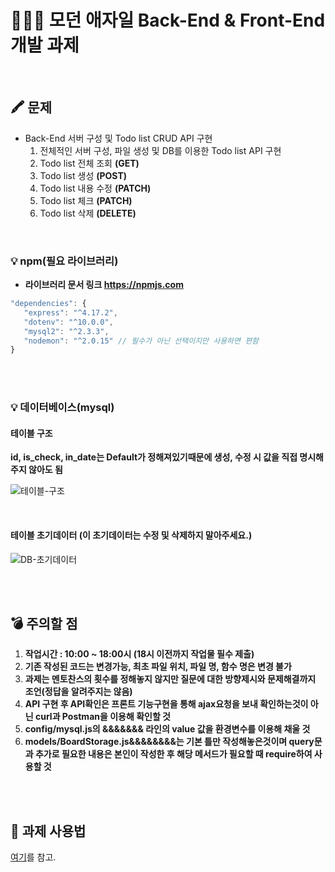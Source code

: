 # 👨🏻‍💻 모던 애자일 Back-End & Front-End 개발 과제

<br>

## 🖍 문제

- Back-End 서버 구성 및 Todo list CRUD API 구현
  1.  전체적인 서버 구성, 파일 생성 및 DB를 이용한 Todo list API 구현
  2.  Todo list 전체 조회 **(GET)**
  3.  Todo list 생성 **(POST)**
  4.  Todo list 내용 수정 **(PATCH)**
  5.  Todo list 체크 **(PATCH)**
  6.  Todo list 삭제 **(DELETE)**

<br>

### 💡 npm(필요 라이브러리)
- **라이브러리 문서 링크 https://npmjs.com**

```js
"dependencies": {
   "express": "^4.17.2",
   "dotenv": "^10.0.0",
   "mysql2": "^2.3.3",
   "nodemon": "^2.0.15" // 필수가 아닌 선택이지만 사용하면 편함
}
```

<br>
<br>

### 💡 데이터베이스(mysql)

#### 테이블 구조

**id, is_check, in_date는 Default가 정해져있기때문에 생성, 수정 시 값을 직접 명시해주지 않아도 됨**

![테이블-구조](https://user-images.githubusercontent.com/78959175/171580620-7444f6ba-80e7-4572-8a34-d6e2083c933a.png)

<br>

#### 테이블 초기데이터 (이 초기데이터는 수정 및 삭제하지 말아주세요.)

![DB-초기데이터](https://user-images.githubusercontent.com/78959175/171580544-71cfb2c2-ac1a-4cbd-ab83-bf3885610312.png)

<br>
<br>

## 💣 주의할 점

1. **작업시간 : 10:00 ~ 18:00시  (18시 이전까지 작업물 필수 제출)**
2. **기존 작성된 코드는 변경가능, 최초 파일 위치, 파일 명, 함수 명은 변경 불가**
3. **과제는 멘토찬스의 횟수를 정해놓지 않지만 질문에 대한 방향제시와 문제해결까지 조언(정답을 알려주지는 않음)**
4. **API 구현 후 API확인은 프론트 기능구현을 통해 ajax요청을 보내 확인하는것이 아닌 curl과 Postman을 이용해 확인할 것**
5. **config/mysql.js의 &&&&&&& 라인의 value 값을 환경변수를 이용해 채울 것**
6. **models/BoardStorage.js&&&&&&&&는 기본 틀만 작성해놓은것이며 query문과 추가로 필요한 내용은 본인이 작성한 후 해당 메서드가 필요할 때 require하여 사용할 것**

<br>
<br>

## 📝 과제 사용법

[여기](https://youtu.be/Lhp3r_V7emY)를 참고.

<br>
